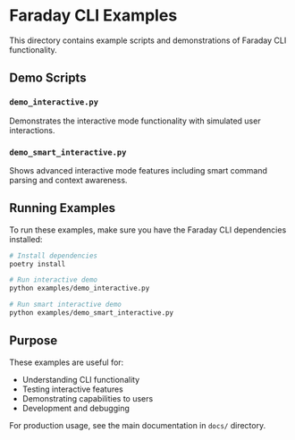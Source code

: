 # Faraday CLI Examples

This directory contains example scripts and demonstrations of Faraday CLI functionality.

## Demo Scripts

### `demo_interactive.py`
Demonstrates the interactive mode functionality with simulated user interactions.

### `demo_smart_interactive.py`
Shows advanced interactive mode features including smart command parsing and context awareness.

## Running Examples

To run these examples, make sure you have the Faraday CLI dependencies installed:

```bash
# Install dependencies
poetry install

# Run interactive demo
python examples/demo_interactive.py

# Run smart interactive demo
python examples/demo_smart_interactive.py
```

## Purpose

These examples are useful for:
- Understanding CLI functionality
- Testing interactive features
- Demonstrating capabilities to users
- Development and debugging

For production usage, see the main documentation in `docs/` directory.